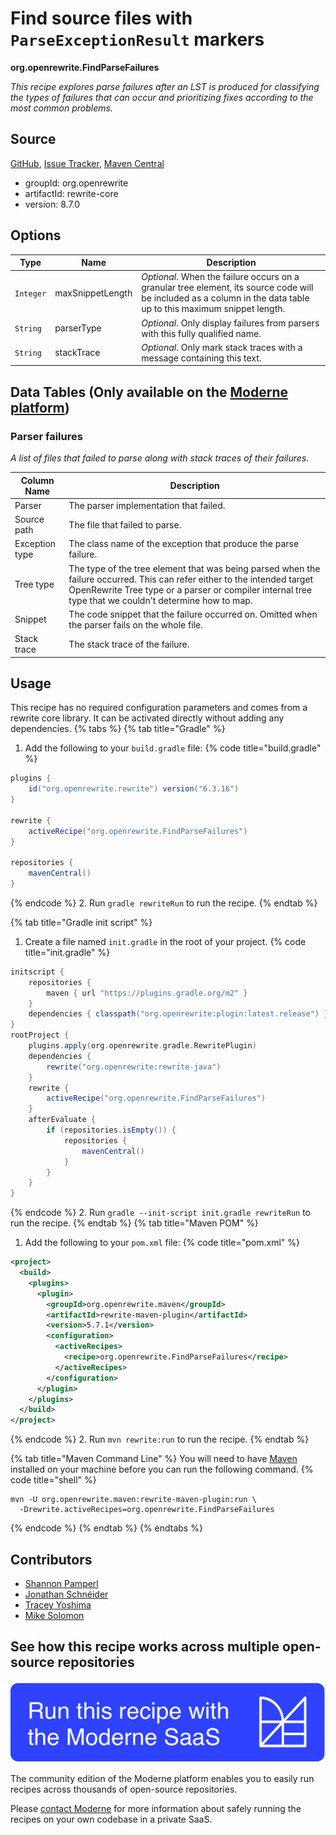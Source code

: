 # Find source files with `ParseExceptionResult` markers

**org.openrewrite.FindParseFailures**

_This recipe explores parse failures after an LST is produced for classifying the types of failures that can occur and prioritizing fixes according to the most common problems._

## Source

[GitHub](https://github.com/openrewrite/rewrite/blob/main/rewrite-core/src/main/java/org/openrewrite/FindParseFailures.java), [Issue Tracker](https://github.com/openrewrite/rewrite/issues), [Maven Central](https://central.sonatype.com/artifact/org.openrewrite/rewrite-core/8.7.0/jar)

* groupId: org.openrewrite
* artifactId: rewrite-core
* version: 8.7.0

## Options

| Type | Name | Description |
| -- | -- | -- |
| `Integer` | maxSnippetLength | *Optional*. When the failure occurs on a granular tree element, its source code will be included as a column in the data table up to this maximum snippet length. |
| `String` | parserType | *Optional*. Only display failures from parsers with this fully qualified name. |
| `String` | stackTrace | *Optional*. Only mark stack traces with a message containing this text. |

## Data Tables (Only available on the [Moderne platform](https://app.moderne.io/))

### Parser failures

_A list of files that failed to parse along with stack traces of their failures._

| Column Name | Description |
| ----------- | ----------- |
| Parser | The parser implementation that failed. |
| Source path | The file that failed to parse. |
| Exception type | The class name of the exception that produce the parse failure. |
| Tree type | The type of the tree element that was being parsed when the failure occurred. This can refer either to the intended target OpenRewrite Tree type or a parser or compiler internal tree type that we couldn't determine how to map. |
| Snippet | The code snippet that the failure occurred on. Omitted when the parser fails on the whole file. |
| Stack trace | The stack trace of the failure. |


## Usage

This recipe has no required configuration parameters and comes from a rewrite core library. It can be activated directly without adding any dependencies.
{% tabs %}
{% tab title="Gradle" %}
1. Add the following to your `build.gradle` file:
{% code title="build.gradle" %}
```groovy
plugins {
    id("org.openrewrite.rewrite") version("6.3.16")
}

rewrite {
    activeRecipe("org.openrewrite.FindParseFailures")
}

repositories {
    mavenCentral()
}

```
{% endcode %}
2. Run `gradle rewriteRun` to run the recipe.
{% endtab %}

{% tab title="Gradle init script" %}
1. Create a file named `init.gradle` in the root of your project.
{% code title="init.gradle" %}
```groovy
initscript {
    repositories {
        maven { url "https://plugins.gradle.org/m2" }
    }
    dependencies { classpath("org.openrewrite:plugin:latest.release") }
}
rootProject {
    plugins.apply(org.openrewrite.gradle.RewritePlugin)
    dependencies {
        rewrite("org.openrewrite:rewrite-java")
    }
    rewrite {
        activeRecipe("org.openrewrite.FindParseFailures")
    }
    afterEvaluate {
        if (repositories.isEmpty()) {
            repositories {
                mavenCentral()
            }
        }
    }
}
```
{% endcode %}
2. Run `gradle --init-script init.gradle rewriteRun` to run the recipe.
{% endtab %}
{% tab title="Maven POM" %}
1. Add the following to your `pom.xml` file:
{% code title="pom.xml" %}
```xml
<project>
  <build>
    <plugins>
      <plugin>
        <groupId>org.openrewrite.maven</groupId>
        <artifactId>rewrite-maven-plugin</artifactId>
        <version>5.7.1</version>
        <configuration>
          <activeRecipes>
            <recipe>org.openrewrite.FindParseFailures</recipe>
          </activeRecipes>
        </configuration>
      </plugin>
    </plugins>
  </build>
</project>
```
{% endcode %}
2. Run `mvn rewrite:run` to run the recipe.
{% endtab %}

{% tab title="Maven Command Line" %}
You will need to have [Maven](https://maven.apache.org/download.cgi) installed on your machine before you can run the following command.
{% code title="shell" %}
```shell
mvn -U org.openrewrite.maven:rewrite-maven-plugin:run \
  -Drewrite.activeRecipes=org.openrewrite.FindParseFailures
```
{% endcode %}
{% endtab %}
{% endtabs %}

## Contributors
* [Shannon Pamperl](mailto:shanman190@gmail.com)
* [Jonathan Schnéider](mailto:jkschneider@gmail.com)
* [Tracey Yoshima](mailto:tracey.yoshima@gmail.com)
* [Mike Solomon](mailto:mike@moderne.io)


## See how this recipe works across multiple open-source repositories

[![Moderne Link Image](/.gitbook/assets/ModerneRecipeButton.png)](https://app.moderne.io/recipes/org.openrewrite.FindParseFailures)

The community edition of the Moderne platform enables you to easily run recipes across thousands of open-source repositories.

Please [contact Moderne](https://moderne.io/product) for more information about safely running the recipes on your own codebase in a private SaaS.

